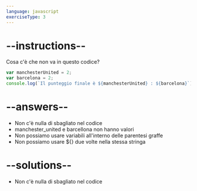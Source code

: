 ```yaml
---
language: javascript
exerciseType: 3
---
```


# --instructions--

Cosa c'è che non va in questo codice?
```javascript
var manchesterUnited = 2;
var barcelona = 2;
console.log(`Il punteggio finale è ${manchesterUnited} : ${barcelona}`);
```

# --answers--

- Non c'è nulla di sbagliato nel codice
- manchester_united e barcellona non hanno valori
- Non possiamo usare variabili all'interno delle parentesi graffe
- Non possiamo usare ${} due volte nella stessa stringa

# --solutions--

- Non c'è nulla di sbagliato nel codice
